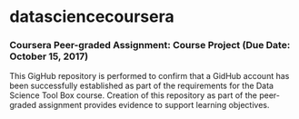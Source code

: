 # datasciencecoursera
### Coursera Peer-graded Assignment: Course Project (Due Date: October 15, 2017)

This GigHub repository is performed to confirm that a GidHub account has been successfully established as part of the requirements for the Data Science Tool Box course.  Creation of this repository as part of the peer-graded assignment provides evidence to support learning objectives.  
